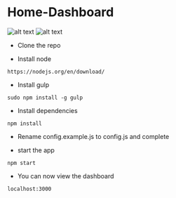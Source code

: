 # Home-Dashboard

![alt text](https://i.imgur.com/MZ52SGp.jpg)
![alt text](https://i.imgur.com/eMQhu0w.jpg)

- Clone the repo

- Install node

`https://nodejs.org/en/download/`

- Install gulp

`sudo npm install -g gulp`

- Install dependencies 

`npm install`

- Rename config.example.js to config.js and complete

- start the app

`npm start`

- You can now view the dashboard

`localhost:3000`
